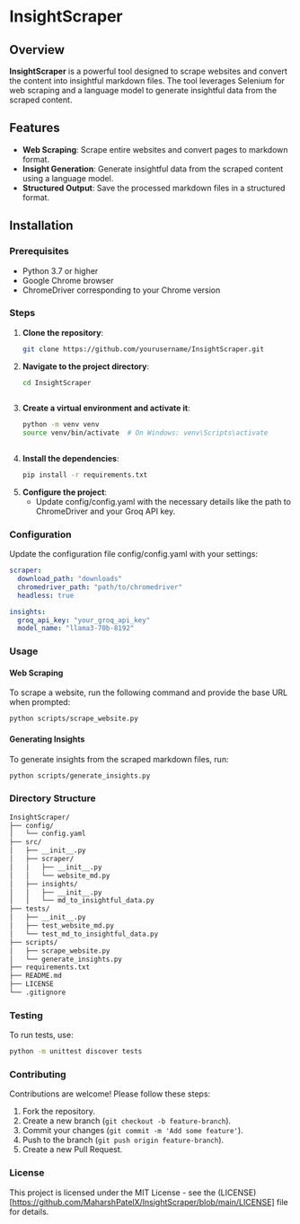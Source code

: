 # InsightScraper

## Overview

**InsightScraper** is a powerful tool designed to scrape websites and convert the content into insightful markdown files. The tool leverages Selenium for web scraping and a language model to generate insightful data from the scraped content.

## Features

- **Web Scraping**: Scrape entire websites and convert pages to markdown format.
- **Insight Generation**: Generate insightful data from the scraped content using a language model.
- **Structured Output**: Save the processed markdown files in a structured format.

## Installation

### Prerequisites

- Python 3.7 or higher
- Google Chrome browser
- ChromeDriver corresponding to your Chrome version

### Steps

1. **Clone the repository**:
    ```bash
    git clone https://github.com/yourusername/InsightScraper.git


2. **Navigate to the project directory**:
    ```bash
    cd InsightScraper
  

3. **Create a virtual environment and activate it**:
    ```bash
    python -m venv venv
    source venv/bin/activate  # On Windows: venv\Scripts\activate
  

4. **Install the dependencies**:
    ```bash
    pip install -r requirements.txt


5. **Configure the project**:
    * Update config/config.yaml with the necessary details like the path to ChromeDriver and your Groq API key.

### Configuration
Update the configuration file config/config.yaml with your settings:

```yaml
scraper:
  download_path: "downloads"
  chromedriver_path: "path/to/chromedriver"
  headless: true

insights:
  groq_api_key: "your_groq_api_key"
  model_name: "llama3-70b-8192"
```

### Usage
#### Web Scraping
To scrape a website, run the following command and provide the base URL when prompted:

```bash
python scripts/scrape_website.py
```

#### Generating Insights
To generate insights from the scraped markdown files, run:

```bash
python scripts/generate_insights.py
```

### Directory Structure
```markdown
InsightScraper/
├── config/
│   └── config.yaml
├── src/
│   ├── __init__.py
│   ├── scraper/
│   │   ├── __init__.py
│   │   └── website_md.py
│   ├── insights/
│   │   ├── __init__.py
│   │   └── md_to_insightful_data.py
├── tests/
│   ├── __init__.py
│   ├── test_website_md.py
│   └── test_md_to_insightful_data.py
├── scripts/
│   ├── scrape_website.py
│   └── generate_insights.py
├── requirements.txt
├── README.md
├── LICENSE
└── .gitignore
```

### Testing
To run tests, use:

```bash
python -m unittest discover tests
```

### Contributing
Contributions are welcome! Please follow these steps:

1. Fork the repository.
2. Create a new branch (`git checkout -b feature-branch`).
3. Commit your changes (`git commit -m 'Add some feature'`).
4. Push to the branch (`git push origin feature-branch`).
5. Create a new Pull Request.

### License
This project is licensed under the MIT License - see the (LICENSE)[https://github.com/MaharshPatelX/InsightScraper/blob/main/LICENSE] file for details.
